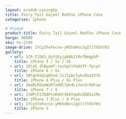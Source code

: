 ```yaml
---
layout: produk-casinghp
title: Fairy Tail Gajeel Redfox iPhone Case
categories: iphone

# Produk
product-title: Fairy Tail Gajeel Redfox iPhone Case
harga: 90000
sku: hn-2249
image-drive: 1YCy3feFecse-yM5hdHxsJgIlt7X5h7KS
gallery:
  - url: 1C0-IJSKS_UytSEyjgNAk2tRxfNmgpbP-
    title: iPhone 5 / 5s / SE
  - url: 10l4S_3lBwvHT-rox5pCtFU8VTF-TptpY
    title: iPhone 6 / 6s
  - url: 1BFqnKdq1qQVed-Ji1tpbL5ykv8GaIS3S
    title: iPhone 6 Plus / 6s Plus
  - url: 1WaDLMZwmWzRTx6NllUn4LiYnn3r9dtaa
    title: iPhone 7 / 8
  - url: 1tWPjF2JDAPtoRdXr4k6YqwKx5D85zCMv
    title: iPhone 7 Plus / 8 Plus
  - url: 1YCy3feFecse-yM5hdHxsJgIlt7X5h7KS
    title: iPhone X
---
```

